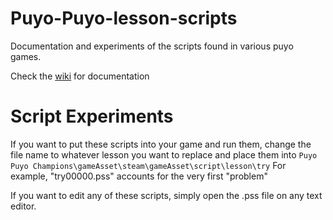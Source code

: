 # Puyo-Puyo-lesson-scripts
Documentation and experiments of the scripts found in various puyo games.

Check the [wiki](https://github.com/ArMM1998/Puyo-Puyo-lesson-scripts/wiki) for documentation


# Script Experiments
If you want to put these scripts into your game and run them, change the file name to whatever lesson you want to replace and place them into `Puyo Puyo Champions\gameAsset\steam\gameAsset\script\lesson\try`
For example, "try00000.pss" accounts for the very first "problem"

If you want to edit any of these scripts, simply open the .pss file on any text editor.
